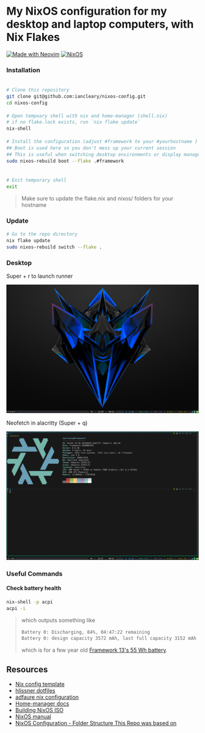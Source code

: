 # My NixOS configuration for my desktop and laptop computers, with Nix Flakes

[![Made with Neovim](https://img.shields.io/badge/Made%20with-Neovim-green&?style=flat&logo=neovim)](https://neovim.io)
[![NixOS](https://img.shields.io/badge/NixOS-24.05-blue?style=flat&logo=nixos&logoColor=white)](https://nixos.org)

### Installation

```bash

# Clone this repository
git clone git@github.com:iancleary/nixos-config.git
cd nixos-config

# Open tempoary shell with nix and home-manager (shell.nix)
# if no flake.lock exists, run `nix flake update`
nix-shell

# Install the configuration (adjust #framework to your #yourhostname )
## Boot is used here so you don't mess up your current session
## This is useful when switching desktop environments or display managers
sudo nixos-rebuild boot --flake .#framework


# Exit temporary shell
exit
```

> Make sure to update the flake.nix and nixos/<hostname> folders for your hostname

### Update

```bash
# Go to the repo directory
nix flake update
sudo nixos-rebuild switch --flake .
```

### Desktop

Super + r to launch runner

![Hyprland Desktop with runner](docs/desktop.png)

Neofetch in alacritty (Super + q)

![Neofetch in kitty terminal emulator](docs/neofetch.png)

### Useful Commands

#### Check battery health

```bash
nix-shell -p acpi                                                                                                                                                                                                                                  ─╯
acpi -i                                                                                                                                                                                                                                            ─╯
```

> which outputs something like
> ```bash
> Battery 0: Discharging, 84%, 04:47:22 remaining
> Battery 0: design capacity 3572 mAh, last full capacity 3152 mAh = 88%
> ```
> which is for a few year old [Framework 13's 55 Wh battery](https://frame.work/products/battery?v=FRANBBAT01).
## Resources

- [Nix config template](https://github.com/Misterio77/nix-starter-configs)
- [hlissner dotfiles](https://github.com/hlissner/dotfiles)
- [adfaure nix configuration](https://github.com/adfaure/nix_configuration)
- [Home-manager docs](https://nix-community.github.io/home-manager/index.html#ch-nix-flakes)
- [Building NixOS ISO](https://ash64.eu/2022/03/08/custom-nixos-isos/)
- [NixOS manual](https://nixos.org/manual/nix/stable)
- [NixOS Configuration - Folder Structure This Repo was based on](https://github.com/LongerHV/nixos-configuration/tree/3d9baf05bc1bc34e2b9137a475db123e84b7aec5)

